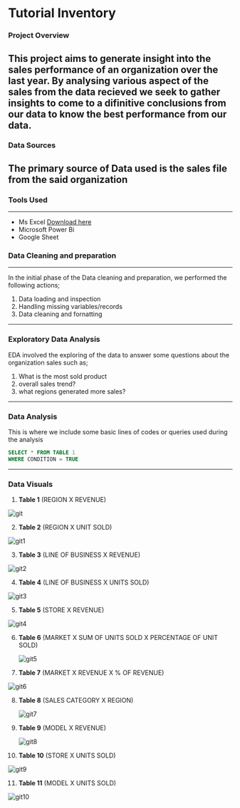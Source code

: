 # Tutorial Inventory

### Project Overview
This project aims to generate insight into the sales performance of an organization over the last year. By analysing various aspect of the sales from the data recieved 
we seek to gather insights to come to a difinitive conclusions from our data to know the best performance from our data.
---
### Data Sources
The primary source of Data used is the sales file from the said organization
---
### Tools Used
---
- Ms Excel
  [Download here](https://www.microsoft.com)
- Microsoft Power Bi
- Google Sheet

### Data Cleaning and preparation
---
In the initial phase of the Data cleaning and preparation, we performed the following actions;
  1. Data loading and inspection
  2. Handling missing variables/records
  3. Data cleaning and fornatting
---
### Exploratory Data Analysis
EDA involved the exploring of the data to answer some questions about the organization sales such as;
1. What is the most sold product
2. overall sales trend?
3. what regions generated more sales?
---
### Data Analysis
This is where we include some basic lines of codes or queries used during the analysis

~~~ SQL
SELECT * FROM TABLE 1
WHERE CONDITION = TRUE
~~~
---
### Data Visuals

1. **Table 1** (REGION X REVENUE)

  ![git](https://github.com/user-attachments/assets/33c8a483-cb88-474f-9930-511cc0f20dc9)


2. **Table 2** (REGION X UNIT SOLD)

  ![git1](https://github.com/user-attachments/assets/31f9937e-1277-4ac1-bd6d-f3f63238ffb9)


3. **Table 3** (LINE OF BUSINESS X REVENUE)

  ![git2](https://github.com/user-attachments/assets/c193dcf5-1baf-4ade-8182-295c3ea6f651)
  

4. **Table 4** (LINE OF BUSINESS X UNITS SOLD)

  ![git3](https://github.com/user-attachments/assets/4f6e5e85-5d35-435d-a85e-14fa610edb45)


5. **Table 5** (STORE X REVENUE)
  
  ![git4](https://github.com/user-attachments/assets/e911d59b-411b-4cb5-9112-afa9f4c3b1b8)


6. **Table 6** (MARKET X SUM OF UNITS SOLD X PERCENTAGE OF UNIT SOLD)

   ![git5](https://github.com/user-attachments/assets/75e0afa9-b191-4a66-bf5b-644810c76a00)


7. **Table 7** (MARKET X REVENUE X % OF REVENUE)

  ![git6](https://github.com/user-attachments/assets/bca72501-c87d-4197-9161-bfe7e0f77654)
 

8. **Table 8** (SALES CATEGORY X REGION)

   ![git7](https://github.com/user-attachments/assets/4ecfeefd-cca5-4e96-9914-f70ad4294769)


9. **Table 9** (MODEL X REVENUE)

   ![git8](https://github.com/user-attachments/assets/1818c9ad-44a3-44d5-8442-3771b5f9fff8)


10. **Table 10** (STORE X UNITS SOLD)

![git9](https://github.com/user-attachments/assets/91488dd6-b7d3-4249-bdfb-ae009a56fa06)


11. **Table 11** (MODEL X UNITS SOLD)

  ![git10](https://github.com/user-attachments/assets/bd47f02d-d6f8-41a1-8923-9970e69ef18c)
